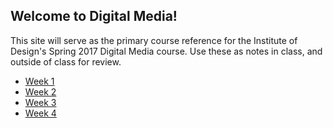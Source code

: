 ## Welcome to Digital Media!

This site will serve as the primary course reference for the Institute of Design's Spring 2017 Digital Media course. Use these as notes in class, and outside of class for review. 

- [Week 1](week1/readme.md)
- [Week 2](week2/readme.md)
- [Week 3](week3/readme.md)
- [Week 4](week4/readme.md)
